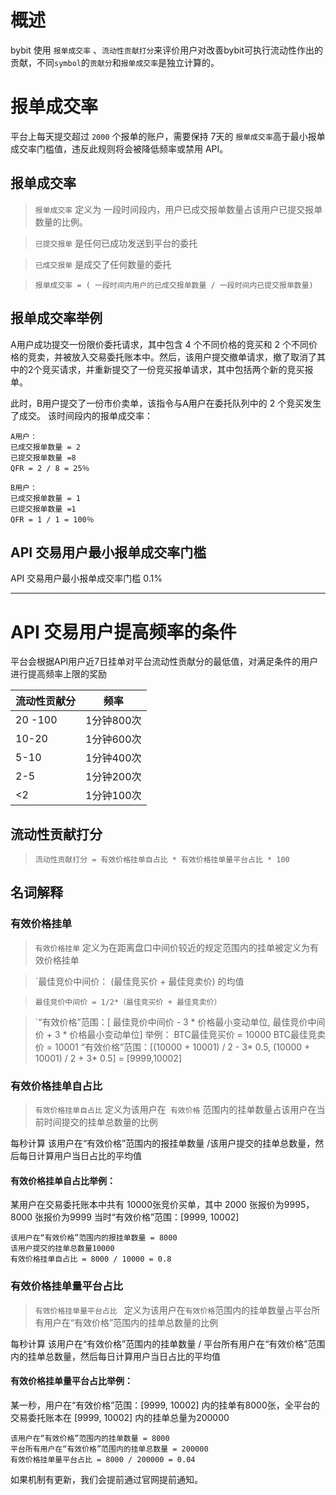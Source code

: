 # 概述
bybit 使用 `报单成交率` 、`流动性贡献打分`来评价用户对改善bybit可执行流动性作出的贡献，不同`symbol`的`贡献分`和`报单成交率`是独立计算的。

# 报单成交率 
平台上每天提交超过 `2000` 个报单的账户，需要保持 7天的 `报单成交率`高于最小报单成交率门槛值，违反此规则将会被降低频率或禁用 API。


## 报单成交率
> `报单成交率`  定义为 一段时间段内，用户已成交报单数量占该用户已提交报单数量的比例。

> `已提交报单`  是任何已成功发送到平台的委托

> `已成交报单`   是成交了任何数量的委托

> `报单成交率 = ( 一段时间内用户的已成交报单数量 / 一段时间内已提交报单数量)`


## 报单成交率举例
A用户成功提交一份限价委托请求，其中包含 4 个不同价格的竞买和 2 个不同价格的竞卖，并被放入交易委托账本中。然后，该用户提交撤单请求，撤了取消了其中的2个竞买请求，并重新提交了一份竞买报单请求，其中包括两个新的竞买报单。

此时，B用户提交了一份市价卖单，该指令与A用户在委托队列中的 2 个竞买发生了成交。
该时间段内的报单成交率：

```
A用户：
已成交报单数量 = 2
已提交报单数量 =8
QFR = 2 / 8 = 25％
```
```
B用户：
已成交报单数量 = 1
已提交报单数量 =1
QFR = 1 / 1 = 100％
```

## API 交易用户最小报单成交率门槛
API 交易用户最小报单成交率门槛      0.1%

---

# API 交易用户提高频率的条件
平台会根据API用户近7日挂单对平台流动性贡献分的最低值，对满足条件的用户进行提高频率上限的奖励

|  流动性贡献分    | 频率 |
|  ----    | ----  |
| 20 -100  | 1分钟800次 |
| 10-20    | 1分钟600次 |
| 5-10     | 1分钟400次 |
| 2-5      | 1分钟200次 |
| <2       | 1分钟100次 |

## 流动性贡献打分

> `流动性贡献打分 = 有效价格挂单自占比 * 有效价格挂单量平台占比 * 100` 


## 名词解释

### 有效价格挂单

> `有效价格挂单` 定义为在距离盘口中间价较近的规定范围内的挂单被定义为有效价格挂单

> `最佳竞价中间价： (最佳竞买价 + 最佳竞卖价) 的均值

> `最佳竞价中间价 = 1/2*（最佳竞买价 + 最佳竞卖价）`

> `“有效价格”范围：[ 最佳竞价中间价 - 3 * 价格最小变动单位,  最佳竞价中间价 + 3 * 价格最小变动单位]
举例：
BTC最佳竞买价 = 10000
BTC最佳竞卖价 = 10001
“有效价格”范围：[(10000 + 10001) / 2 - 3* 0.5, (10000 + 10001) / 2 + 3* 0.5] = [9999,10002]


### 有效价格挂单自占比
> `有效价格挂单自占比`   定义为该用户在` 有效价格` 范围内的挂单数量占该用户在当前时间提交的挂单总数量的比例

每秒计算 该用户在“有效价格”范围内的报挂单数量 /该用户提交的挂单总数量，然后每日计算用户当日占比的平均值
#### 有效价格挂单自占比举例：
某用户在交易委托账本中共有 10000张竞价买单，其中 2000 张报价为9995，8000 张报价为9999
当时“有效价格”范围：[9999,  10002]

```
该用户在“有效价格”范围内的报挂单数量 = 8000
该用户提交的挂单总数量10000
有效价格挂单自占比 = 8000 / 10000 = 0.8
```
### 有效价格挂单量平台占比
> `有效价格挂单量平台占比 ` 定义为该用户在`有效价格`范围内的挂单数量占平台所有用户在“有效价格”范围内的挂单总数量的比例 

每秒计算  该用户在“有效价格”范围内的挂单数量 / 平台所有用户在“有效价格”范围内的挂单总数量，然后每日计算用户当日占比的平均值

#### 有效价格挂单量平台占比举例：
某一秒，用户在“有效价格”范围：[9999,  10002] 内的挂单有8000张，全平台的交易委托账本在 [9999,  10002] 内的挂单总量为200000

```
该用户在“有效价格”范围内的挂单数量 = 8000
平台所有用户在“有效价格”范围内的挂单总数量 = 200000
有效价格挂单量平台占比 = 8000 / 200000 = 0.04
```


如果机制有更新，我们会提前通过官网提前通知。

